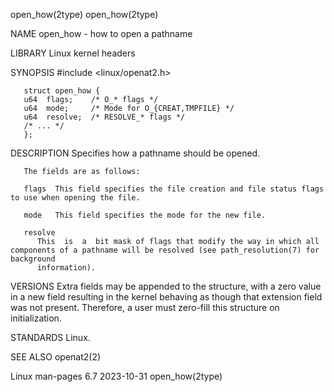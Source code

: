 open_how(2type)																       open_how(2type)

NAME
       open_how - how to open a pathname

LIBRARY
       Linux kernel headers

SYNOPSIS
       #include <linux/openat2.h>

       struct open_how {
	   u64	flags;	  /* O_* flags */
	   u64	mode;	  /* Mode for O_{CREAT,TMPFILE} */
	   u64	resolve;  /* RESOLVE_* flags */
	   /* ... */
       };

DESCRIPTION
       Specifies how a pathname should be opened.

       The fields are as follows:

       flags  This field specifies the file creation and file status flags to use when opening the file.

       mode   This field specifies the mode for the new file.

       resolve
	      This  is	a  bit mask of flags that modify the way in which all components of a pathname will be resolved (see path_resolution(7) for background
	      information).

VERSIONS
       Extra fields may be appended to the structure, with a zero value in a new field resulting in the kernel behaving as though that extension field was not
       present.	 Therefore, a user must zero-fill this structure on initialization.

STANDARDS
       Linux.

SEE ALSO
       openat2(2)

Linux man-pages 6.7							  2023-10-31							       open_how(2type)
